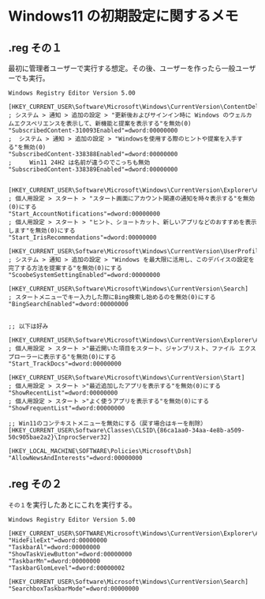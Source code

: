 # Windows11 の初期設定に関するメモ

## .reg その１

最初に管理者ユーザーで実行する想定。その後、ユーザーを作ったら一般ユーザーでも実行。

    Windows Registry Editor Version 5.00

    [HKEY_CURRENT_USER\Software\Microsoft\Windows\CurrentVersion\ContentDeliveryManager]
    ; システム > 通知 > 追加の設定 > "更新後およびサインイン時に Windows のウェルカムエクスペリエンスを表示して、新機能と提案を表示する"を無効(0)
    "SubscribedContent-310093Enabled"=dword:00000000
    ;  システム > 通知 > 追加の設定 > "Windowsを使用する際のヒントや提案を入手する"を無効(0)
    "SubscribedContent-338388Enabled"=dword:00000000
    ;     Win11 24H2 は名前が違うのでこっちも無効
    "SubscribedContent-338389Enabled"=dword:00000000


    [HKEY_CURRENT_USER\Software\Microsoft\Windows\CurrentVersion\Explorer\Advanced]
    ; 個人用設定 > スタート > "スタート画面にアカウント関連の通知を時々表示する"を無効(0)にする
    "Start_AccountNotifications"=dword:00000000
    ; 個人用設定 > スタート > "ヒント、ショートカット、新しいアプリなどのおすすめを表示します"を無効(0)にする
    "Start_IrisRecommendations"=dword:00000000

    [HKEY_CURRENT_USER\Software\Microsoft\Windows\CurrentVersion\UserProfileEngagement]
    ; システム > 通知 > 追加の設定 > "Windows を最大限に活用し、このデバイスの設定を完了する方法を提案する"を無効(0)にする
    "ScoobeSystemSettingEnabled"=dword:00000000

    [HKEY_CURRENT_USER\Software\Microsoft\Windows\CurrentVersion\Search]
    ; スタートメニューでキー入力した際にBing検索し始めるのを無効(0)にする
    "BingSearchEnabled"=dword:00000000


    ;; 以下は好み

    [HKEY_CURRENT_USER\Software\Microsoft\Windows\CurrentVersion\Explorer\Advanced]
    ; 個人用設定 > スタート >"最近開いた項目をスタート、ジャンプリスト、ファイル エクスプローラーに表示する"を無効(0)にする
    "Start_TrackDocs"=dword:00000000

    [HKEY_CURRENT_USER\Software\Microsoft\Windows\CurrentVersion\Start]
    ; 個人用設定 > スタート >"最近追加したアプリを表示する"を無効(0)にする
    "ShowRecentList"=dword:00000000
    ; 個人用設定 > スタート >"よく使うアプリを表示する"を無効(0)にする
    "ShowFrequentList"=dword:00000000

    ;; Win11のコンテキストメニューを無効にする（戻す場合はキーを削除）
    [HKEY_CURRENT_USER\Software\Classes\CLSID\{86ca1aa0-34aa-4e8b-a509-50c905bae2a2}\InprocServer32]

    [HKEY_LOCAL_MACHINE\SOFTWARE\Policies\Microsoft\Dsh]
    "AllowNewsAndInterests"=dword:00000000

## .reg その２

`その１`を実行したあとにこれを実行する。

    Windows Registry Editor Version 5.00

    [HKEY_CURRENT_USER\SOFTWARE\Microsoft\Windows\CurrentVersion\Explorer\Advanced]
    "HideFileExt"=dword:00000000
    "TaskbarAl"=dword:00000000
    "ShowTaskViewButton"=dword:00000000
    "TaskbarMn"=dword:00000000
    "TaskbarGlomLevel"=dword:00000002

    [HKEY_CURRENT_USER\Software\Microsoft\Windows\CurrentVersion\Search]
    "SearchboxTaskbarMode"=dword:00000000
